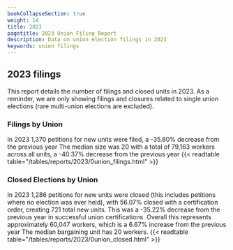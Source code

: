 ```yaml
---
bookCollapseSection: true
weight: 14
title: 2023
pagetitle: 2023 Union Filing Report
description: Data on union election filings in 2023
keywords: union filings
---
```


## 2023 filings

This report details the number of filings and closed units in 2023. As a reminder, we are only showing filings and closures related to single union elections (rare multi-union elections are excluded).

### Filings by Union
In 2023 1,370 petitions for new units were filed, a -35.80% decrease from the previous year The median size was 20 with a total of 79,163 workers across all units, a -40.37% decrease from the previous year
{{< readtable table="/tables/reports/2023/0union_filings.html" >}}

### Closed Elections by Union
In 2023 1,286 petitions for new units were closed (this includes petitions where no election was ever held), with 56.07% closed with a certification order, creating 721 total new units. This was a -35.22% decrease from the previous year in successful union certifications. Overall this represents approximately 60,047 workers, which is a 6.67% increase from the previous year The median bargaining unit has 20 workers.
{{< readtable table="/tables/reports/2023/0union_closed.html" >}}
